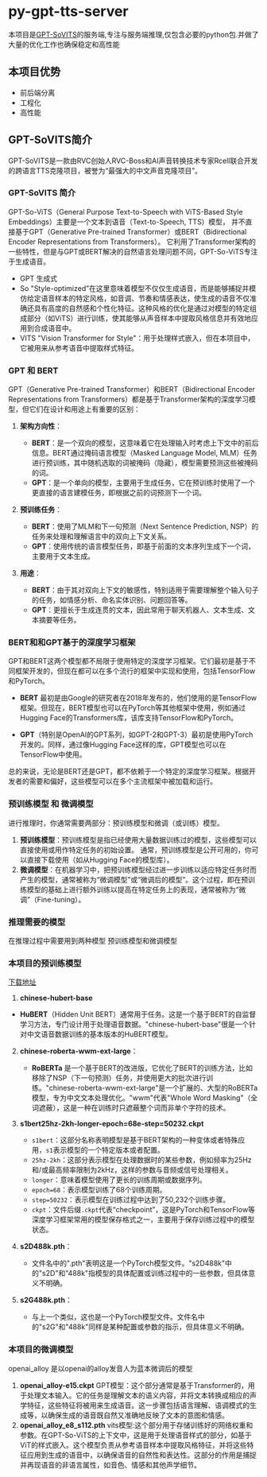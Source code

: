 # py-gpt-tts-server
本项目是[GPT-SoVITS](https://github.com/RVC-Boss/GPT-SoVITS)的服务端,专注与服务端推理,仅包含必要的python包.并做了大量的优化工作也确保稳定和高性能

## 本项目优势
- 前后端分离
- 工程化
- 高性能

## GPT-SoVITS简介
GPT-SoVITS是一款由RVC创始人RVC-Boss和AI声音转换技术专家Rcell联合开发的跨语言TTS克隆项目，被誉为“最强大的中文声音克隆项目”。

### GPT-SoVITS 简介

GPT-So-ViTS（General Purpose Text-to-Speech with ViTS-Based Style Embeddings）主要是一个文本到语音（Text-to-Speech, TTS）模型，
并不直接基于GPT（Generative Pre-trained Transformer）或BERT（Bidirectional Encoder Representations from Transformers）。
它利用了Transformer架构的一些特性，但是与GPT或BERT解决的自然语言处理问题不同，GPT-So-ViTS专注于生成语音。

- GPT 生成式
- So "Style-optimized”在这里意味着模型不仅仅生成语音，而是能够捕捉并模仿给定语音样本的特定风格，如音调、节奏和情感表达，使生成的语音不仅准确还具有高度的自然感和个性化特征。这种风格的优化是通过对模型的特定组成部分（如ViTS）进行训练，使其能够从声音样本中提取风格信息并有效地应用到合成语音中。
- VITS "Vision Transformer for Style"：用于处理样式嵌入，但在本项目中，它被用来从参考语音中提取样式特征。

### GPT 和 BERT
GPT（Generative Pre-trained Transformer）和BERT（Bidirectional Encoder Representations from Transformers）都是基于Transformer架构的深度学习模型，但它们在设计和用途上有重要的区别：

1. **架构方向性**：
   - **BERT**：是一个双向的模型，这意味着它在处理输入时考虑上下文中的前后信息。BERT通过掩码语言模型（Masked Language Model, MLM）任务进行预训练，其中随机选取的词被掩码（隐藏），模型需要预测这些被掩码的词。
   - **GPT**：是一个单向的模型，主要用于生成任务，它在预训练时使用了一个更直接的语言建模任务，即根据之前的词预测下一个词。

2. **预训练任务**：
   - **BERT**：使用了MLM和下一句预测（Next Sentence Prediction, NSP）的任务来处理和理解语言中的双向上下文关系。
   - **GPT**：使用传统的语言模型任务，即基于前面的文本序列生成下一个词，主要用于文本生成。

3. **用途**：
   - **BERT**：由于其对双向上下文的敏感性，特别适用于需要理解整个输入句子的任务，如情感分析、命名实体识别、问题回答等。
   - **GPT**：更擅长于生成连贯的文本，因此常用于聊天机器人、文本生成、文本摘要等任务。

### BERT和和GPT基于的深度学习框架
GPT和BERT这两个模型都不局限于使用特定的深度学习框架。它们最初是基于不同框架开发的，但现在都可以在多个流行的框架中实现和使用，包括TensorFlow和PyTorch。

- **BERT** 最初是由Google的研究者在2018年发布的，他们使用的是TensorFlow框架。但现在，BERT模型也可以在PyTorch等其他框架中使用，例如通过Hugging Face的Transformers库，该库支持TensorFlow和PyTorch。

- **GPT**（特别是OpenAI的GPT系列，如GPT-2和GPT-3）最初是使用PyTorch开发的。同样，通过像Hugging Face这样的库，GPT模型也可以在TensorFlow中使用。

总的来说，无论是BERT还是GPT，都不依赖于一个特定的深度学习框架。根据开发者的需要和偏好，这些模型可以在多个主流框架中被加载和运行。

### 预训练模型 和 微调模型
进行推理时，你通常需要两部分：预训练模型和微调（或训练）模型。
1. **预训练模型**：预训练模型是指已经使用大量数据训练过的模型，这些模型可以直接使用或用作特定任务的初始设置。
通常，预训练模型是公开可用的，你可以直接下载使用（如从Hugging Face的模型库）。
2. **微调模型**：在机器学习中，把预训练模型经过进一步训练以适应特定任务时而产生的模型，通常被称为“微调模型”或“微调后的模型”。这个过程，即在预训练模型的基础上进行额外训练以提高在特定任务上的表现，通常被称为“微调”（Fine-tuning）。

### 推理需要的模型
在推理过程中需要用到两种模型 预训练模型和微调模型

### 本项目的预训练模型
[下载地址](https://huggingface.co/lj1995/GPT-SoVITS/tree/main)
1. **chinese-hubert-base**
- **HuBERT**（Hidden Unit BERT）通常用于任务。这是一个基于BERT的自监督学习方法，专门设计用于处理语音数据。"chinese-hubert-base"很是一个针对中文语音数据训练的基本版本的HuBERT模型。

2. **chinese-roberta-wwm-ext-large**：
   - **RoBERTa** 是一个基于BERT的改进版，它优化了BERT的训练方法，比如移除了NSP（下一句预测）任务，并使用更大的批次进行训练。"chinese-roberta-wwm-ext-large"是一个扩展的、大型的RoBERTa模型，专为中文文本处理优化。"wwm"代表"Whole Word Masking"（全词遮蔽），这是一种在训练时只遮蔽整个词而非单个字符的技术。

3. **s1bert25hz-2kh-longer-epoch=68e-step=50232.ckpt**
   - `s1bert`：这部分名称表明模型是基于BERT架构的一种变体或者特殊应用，`s1`表示模型的一个特定版本或者配置。
   - `25hz-2kh`：这部分表示模型在处理数据时的某些参数，例如频率为25Hz和/或最高频率限制为2kHz，这样的参数与音频或信号处理相关。
   - `longer`：意味着模型使用了更长的训练周期或数据序列。
   - `epoch=68`：表示模型训练了68个训练周期。
   - `step=50232`：表示模型在训练过程中达到了50,232个训练步骤。
   - `ckpt`：文件后缀`.ckpt`代表“checkpoint”，这是PyTorch和TensorFlow等深度学习框架常用的模型保存格式之一，主要用于保存训练过程中的模型状态。

4. **s2D488k.pth**：
   - 文件名中的".pth"表明这是一个PyTorch模型文件。"s2D488k"中的"s2D"和"488k"指模型的具体配置或训练过程中的一些参数，但具体意义不明确。

5. **s2G488k.pth**：
   - 与上一个类似，这也是一个PyTorch模型文件。文件名中的"s2G"和"488k"同样是某种配置或参数的指示，但具体意义不明确。

### 本项目的微调模型
openai_alloy 是以openai的alloy发音人为蓝本微调后的模型
1. **openai_alloy-e15.ckpt** GPT模型：这个部分通常是基于Transformer的，用于处理文本输入。它的任务是理解文本的语义内容，并将文本转换成相应的声学特征，这些特征将被用来生成语音。这一步骤包括语言理解、语调模式的生成等，以确保生成的语音既自然又准确地反映了文本的意图和情感。
2. **openai_alloy_e8_s112.pth** vits模型:这个部分用于存储训练好的网络权重和参数。在GPT-So-ViTS的上下文中，这是用于处理语音样式的部分，如基于ViT的样式嵌入。这个模型负责从参考语音样本中提取风格特征，并将这些特征应用到生成的语音中，以确保语音的自然性和表达性。这部分的作用是捕捉并再现语音的非语言属性，如音色、情感和其他声学细节。














